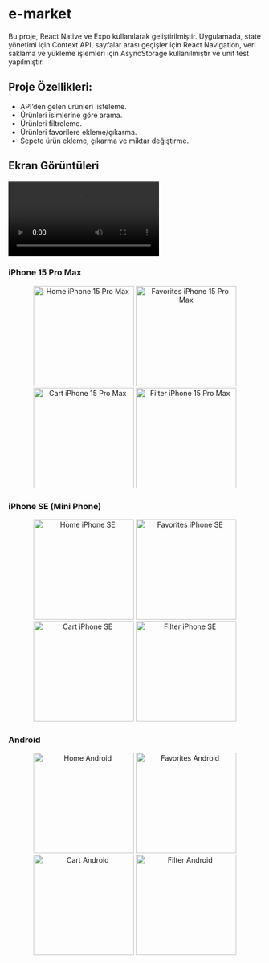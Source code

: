 # e-market
Bu proje, React Native ve Expo kullanılarak geliştirilmiştir. Uygulamada, state yönetimi için Context API, sayfalar arası geçişler için React Navigation, veri saklama ve yükleme işlemleri için AsyncStorage kullanılmıştır ve unit test yapılmıştır.

## Proje Özellikleri:
- API’den gelen ürünleri listeleme.
- Ürünleri isimlerine göre arama.
- Ürünleri filtreleme.
- Ürünleri favorilere ekleme/çıkarma.
- Sepete ürün ekleme, çıkarma ve miktar değiştirme.

## Ekran Görüntüleri

![](https://i.imgur.com/8PFfWF7.mp4)

### iPhone 15 Pro Max
<p align="center">
  <img src="https://i.imgur.com/rUQitOv.png" alt="Home iPhone 15 Pro Max" width="200"/>
  <img src="https://i.imgur.com/jHU1qVn.png" alt="Favorites iPhone 15 Pro Max" width="200"/>
  <img src="https://i.imgur.com/HIZS7HV.png" alt="Cart iPhone 15 Pro Max" width="200"/>
  <img src="https://i.imgur.com/hoUwaZi.png" alt="Filter iPhone 15 Pro Max" width="200"/>
</p>

### iPhone SE (Mini Phone)
<p align="center">
  <img src="https://i.imgur.com/SmU33Ki.png" alt="Home iPhone SE" width="200"/>
  <img src="https://i.imgur.com/EWM0DkY.png" alt="Favorites iPhone SE" width="200"/>
  <img src="https://i.imgur.com/H0oswAd.png" alt="Cart iPhone SE" width="200"/>
  <img src="https://i.imgur.com/LPUcA87.png" alt="Filter iPhone SE" width="200"/>
</p>

### Android
<p align="center">
  <img src="https://i.imgur.com/HTSnTq0.png" alt="Home Android" width="200"/>
  <img src="https://i.imgur.com/09uFBxt.png" alt="Favorites Android" width="200"/>
  <img src="https://i.imgur.com/yVzOfTP.png" alt="Cart Android" width="200"/>
  <img src="https://i.imgur.com/htWBD8R.png" alt="Filter Android" width="200"/>
</p>
